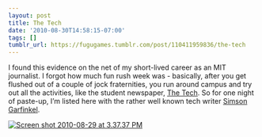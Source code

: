```yaml
---
layout: post
title: The Tech
date: '2010-08-30T14:58:15-07:00'
tags: []
tumblr_url: https://fugugames.tumblr.com/post/110411959836/the-tech
---
```

I found this evidence on the net of my short-lived career as an MIT journalist. I forgot how much fun rush week was - basically, after you get flushed out of a couple of jock fraternities, you run around campus and try out all the activities, like the student newspaper, [The Tech](http://tech.mit.edu/). So for one night of paste-up, I’m listed here with the rather well known tech writer [Simson Garfinkel](http://simson.net/page/Bio).

[![](http://itshardtofondlepenguins.com/wp-content/uploads/2010/08/Screen-shot-2010-08-29-at-3.37.37-PM.png "Screen shot 2010-08-29 at 3.37.37 PM")](http://itshardtofondlepenguins.com/wp-content/uploads/2010/08/Screen-shot-2010-08-29-at-3.37.37-PM.png)

